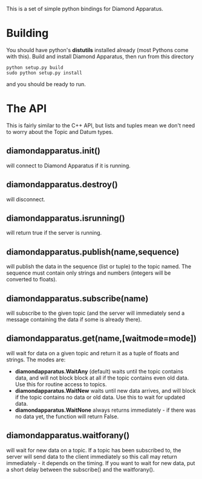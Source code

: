 This is a set of simple python bindings for Diamond Apparatus.

# Building
You should have python's **distutils** installed already (most Pythons
come with this). Build and install Diamond Apparatus, then run from
this directory
```
python setup.py build
sudo python setup.py install
```
and you should be ready to run.

# The API
This is fairly similar to the C++ API, but lists and tuples mean we
don't need to worry about the Topic and Datum types.

## diamondapparatus.init()
will connect to Diamond Apparatus if it is running.

## diamondapparatus.destroy()
will disconnect.

## diamondapparatus.isrunning()
will return true if the server is running.

## diamondapparatus.publish(name,sequence)
will publish the data in the sequence (list or tuple) to the topic named.
The sequence must contain only strings and numbers (integers will be
converted to floats).

## diamondapparatus.subscribe(name)
will subscribe to the given topic (and the server will immediately send
a message containing the data if some is already there).

## diamondapparatus.get(name,[waitmode=mode])
will wait for data on a given topic and return it as a tuple
of floats and strings. The modes are:
- **diamondapparatus.WaitAny** (default) waits until the topic contains data, and will not block
block at all if the topic contains even old data. Use this for routine
access to topics.
- **diamondapparatus.WaitNew** waits until new data arrives, and will block if the
topic contains no data or old data. Use this to wait for updated data.
- **diamondapparatus.WaitNone** always returns immediately - if there
was no data yet, the function will return False.

## diamondapparatus.waitforany()
will wait for new data on a topic. If a topic has been subscribed to,
the server will send data to the client immediately so this call may return
immediately - it depends on the timing. If you want to wait for new data,
put a short delay between the subscribe() and the waitforany().
